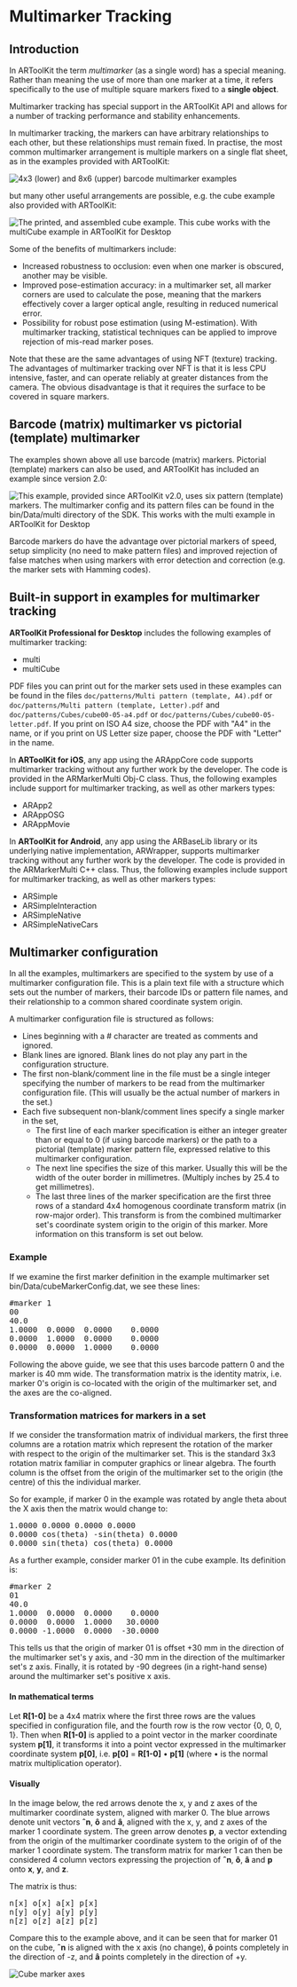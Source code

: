 # Multimarker Tracking

## Introduction

In ARToolKit the term *multimarker* (as a single word) has a special meaning. Rather than meaning the use of more than one marker at a time, it refers specifically to the use of multiple square markers fixed to a **single object**.

Multimarker tracking has special support in the ARToolKit API and allows for a number of tracking performance and stability enhancements.

In multimarker tracking, the markers can have arbitrary relationships to each other, but these relationships must remain fixed. In practise, the most common multimarker arrangement is multiple markers on a single flat sheet, as in the examples provided with ARToolKit:

![4x3 (lower) and 8x6 (upper) barcode multimarker examples][Example_multimarker_barcode]

but many other useful arrangements are possible, e.g. the cube example also provided with ARToolKit:

![The printed, and assembled cube example. This cube works with the multiCube example in ARToolKit for Desktop][Example_multimarker_cube]

Some of the benefits of multimarkers include:

-   Increased robustness to occlusion: even when one marker is obscured, another may be visible.
-   Improved pose-estimation accuracy: in a multimarker set, all marker corners are used to calculate the pose, meaning that the markers effectively cover a larger optical angle, resulting in reduced numerical error.
-   Possibility for robust pose estimation (using M-estimation). With multimarker tracking, statistical techniques can be applied to improve rejection of mis-read marker poses.

Note that these are the same advantages of using NFT (texture) tracking. The advantages of multimarker tracking over NFT is that it is less CPU intensive, faster, and can operate reliably at greater distances from the camera. The obvious disadvantage is that it requires the surface to be covered in square markers.

## Barcode (matrix) multimarker vs pictorial (template) multimarker

The examples shown above all use barcode (matrix) markers. Pictorial (template) markers can also be used, and ARToolKit has included an example since version 2.0:

![This example, provided since ARToolKit v2.0, uses six pattern (template) markers. The multimarker config and its pattern files can be found in the bin/Data/multi directory of the SDK. This works with the multi example in ARToolKit for Desktop][Example_multimarker_template]

Barcode markers do have the advantage over pictorial markers of speed, setup simplicity (no need to make pattern files) and improved rejection of false matches when using markers with error detection and correction (e.g. the marker sets with Hamming codes).

## Built-in support in examples for multimarker tracking

**ARToolKit Professional for Desktop** includes the following examples of multimarker tracking:
-   multi
-   multiCube

PDF files you can print out for the marker sets used in these examples can be found in the files
`doc/patterns/Multi pattern (template, A4).pdf` or
`doc/patterns/Multi pattern (template, Letter).pdf` and
`doc/patterns/Cubes/cube00-05-a4.pdf` or
`doc/patterns/Cubes/cube00-05-letter.pdf`. If you print on ISO A4 size, choose the PDF with "A4" in the name, or if you print on US Letter size paper, choose the PDF with "Letter" in the name.

In **ARToolKit for iOS**, any app using the ARAppCore code supports multimarker tracking without any further work by the developer. The code is provided in the ARMarkerMulti Obj-C class. Thus, the following examples include support for multimarker tracking, as well as other markers types:
-   ARApp2
-   ARAppOSG
-   ARAppMovie

In **ARToolKit for Android**, any app using the ARBaseLib library or its underlying native implementation, ARWrapper, supports multimarker tracking without any further work by the developer. The code is provided in the ARMarkerMulti C++ class. Thus, the following examples include support for multimarker tracking, as well as other markers types:
-   ARSimple
-   ARSimpleInteraction
-   ARSimpleNative
-   ARSimpleNativeCars

## Multimarker configuration

In all the examples, multimarkers are specified to the system by use of a multimarker configuration file. This is a plain text file with a structure which sets out the number of markers, their barcode IDs or pattern file names, and their relationship to a common shared coordinate system origin.

A multimarker configuration file is structured as follows:

-   Lines beginning with a \# character are treated as comments and ignored.
-   Blank lines are ignored. Blank lines do not play any part in the configuration structure.
-   The first non-blank/comment line in the file must be a single integer specifying the number of markers to be read from the multimarker configuration file. (This will usually be the actual number of markers in the set.)
-   Each five subsequent non-blank/comment lines specify a single marker in the set,
    -   The first line of each marker specification is either an integer greater than or equal to 0 (if using barcode markers) or the path to a pictorial (template) marker pattern file, expressed relative to this multimarker configuration.
    -   The next line specifies the size of this marker. Usually this will be the width of the outer border in millimetres. (Multiply inches by 25.4 to get millimetres).
    -   The last three lines of the marker specification are the first three rows of a standard 4x4 homogenous coordinate transform matrix (in row-major order). This transform is from the combined multimarker set's coordinate system origin to the origin of this marker. More information on this transform is set out below.

### Example

If we examine the first marker definition in the example multimarker set bin/Data/cubeMarkerConfig.dat, we see these lines:

<pre>
#marker 1
00
40.0
1.0000  0.0000  0.0000    0.0000
0.0000  1.0000  0.0000    0.0000
0.0000  0.0000  1.0000    0.0000
</pre>

Following the above guide, we see that this uses barcode pattern 0 and the marker is 40 mm wide. The transformation matrix is the identity matrix, i.e. marker 0's origin is co-located with the origin of the multimarker set, and the axes are the co-aligned.

### Transformation matrices for markers in a set

If we consider the transformation matrix of individual markers, the first three columns are a rotation matrix which represent the rotation of the marker with respect to the origin of the multimarker set. This is the standard 3x3 rotation matrix familiar in computer graphics or linear algebra. The fourth column is the offset from the origin of the multimarker set to the origin (the centre) of this the individual marker.

So for example, if marker 0 in the example was rotated by angle theta about the X axis then the matrix would change to:

<pre>
1.0000 0.0000 0.0000 0.0000
0.0000 cos(theta) -sin(theta) 0.0000
0.0000 sin(theta) cos(theta) 0.0000
</pre>

As a further example, consider marker 01 in the cube example. Its definition is:

<pre>
#marker 2
01
40.0
1.0000  0.0000  0.0000    0.0000
0.0000  0.0000  1.0000   30.0000
0.0000 -1.0000  0.0000  -30.0000
</pre>

This tells us that the origin of marker 01 is offset +30 mm in the direction of the multimarker set's y axis, and -30 mm in the direction of the multimarker set's z axis. Finally, it is rotated by -90 degrees (in a right-hand sense) around the multimarker set's positive x axis.

#### In mathematical terms

Let **R[1-0]** be a 4x4 matrix where the first three rows are the values specified in configuration file, and the fourth row is the row vector {0, 0, 0, 1}. Then when **R[1-0]** is applied to a point vector in the marker coordinate system **p[1]**, it transforms it into a point vector expressed in the multimarker coordinate system **p[0]**, i.e. **p[0]** = **R[1-0]** • **p[1]** (where • is the normal matrix multiplication operator).

#### Visually

In the image below, the red arrows denote the x, y and z axes of the multimarker coordinate system, aligned with marker 0. The blue arrows denote unit vectors **ˆn**, **ô** and **â**, aligned with the x, y, and z axes of the marker 1 coordinate system. The green arrow denotes **p**, a vector extending from the origin of the multimarker coordinate system to the origin of of the marker 1 coordinate system. The transform matrix for marker 1 can then be considered 4 column vectors expressing the projection of **ˆn**, **ô**, **â** and **p** onto **x**, **y**, and **z**.

The matrix is thus:
<pre>
n[x] o[x] a[x] p[x]
n[y] o[y] a[y] p[y]
n[z] o[z] a[z] p[z]
</pre>

Compare this to the example above, and it can be seen that for marker 01 on the cube, **ˆn** is aligned with the x axis (no change), **ô** points completely in the direction of -z, and **â** points completely in the direction of +y.

![Cube marker axes][Cube_marker_axes]

[Example_multimarker_barcode]: /Example_multimarker_barcode.jpg
[Example_multimarker_cube]: /Example_multimarker_cube.jpg
[Example_multimarker_template]: /Example_multimarker_template.jpg
[Cube_marker_axes]: /Cube_marker_axes.png